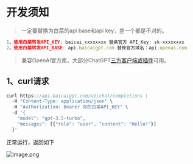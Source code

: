 # 开发须知
>
>一定要替换为白菜的api base和api key，差一个都是不对的。
>
```js
1、使用白菜转发API_KEY: baicai_xxxxxxxx 替换官方 API_Key: sk-xxxxxxxx
2、使用白菜转发API_BASE: api.baicaigpt.com 替换官方域名：api.openai.com
```

>兼容OpenAI官方库，大部分ChatGPT[三方客户端或插件](https://github.com/baicaigpt/FreeGPT_FreeApiKey/tree/main/01%E5%BA%94%E7%94%A8%E7%A4%BA%E4%BE%8B/02%E7%BB%88%E7%AB%AF%E7%94%A8%E6%88%B7)可用。

## 1、curl请求
```js
curl https://api.baicaigpt.com/v1/chat/completions \
  -H "Content-Type: application/json" \
  -H "Authorization: Bearer 你的白菜API_KEY" \
  -d '{
    "model": "gpt-3.5-turbo",
    "messages": [{"role": "user", "content": "Hello!"}]
  }'
```
正常运行，返回如下

![image.png](https://api.apifox.com/api/v1/projects/3963161/resources/422446/image-preview)